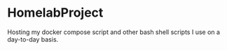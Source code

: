 # HomelabProject
Hosting my docker compose script and other bash shell scripts I use on a day-to-day basis.

